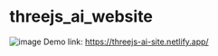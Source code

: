 # threejs_ai_website
![image](https://github.com/TonyVu258/metaversus/assets/106571192/8704b8e5-c598-44cf-9a56-97ea5c0710e7)
Demo link: https://threejs-ai-site.netlify.app/
